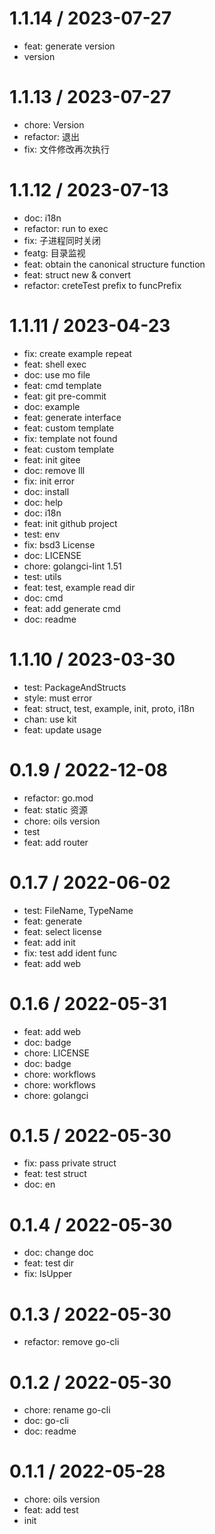 
1.1.14 / 2023-07-27
==================

* feat: generate version
* version

1.1.13 / 2023-07-27
==================

* chore: Version
* refactor: 退出
* fix: 文件修改再次执行

1.1.12 / 2023-07-13
==================

* doc: i18n
* refactor: run to exec
* fix: 子进程同时关闭
* featg: 目录监视
* feat: obtain the canonical structure function
* feat: struct new & convert
* refactor: creteTest prefix to funcPrefix

1.1.11 / 2023-04-23
==================

* fix: create example repeat
* feat: shell exec
* doc: use mo file
* feat: cmd template
* feat: git pre-commit
* doc: example
* feat: generate interface
* feat: custom template
* fix: template not found
* feat: custom template
* feat: init gitee
* doc: remove lll
* fix: init error
* doc: install
* doc: help
* doc: i18n
* feat: init github project
* test: env
* fix: bsd3 License
* doc: LICENSE
* chore: golangci-lint 1.51
* test: utils
* feat: test, example read dir
* doc: cmd
* feat: add generate cmd
* doc: readme

1.1.10 / 2023-03-30
==================

* test: PackageAndStructs
* style: must error
* feat: struct, test, example, init, proto, i18n
* chan: use kit
* feat: update usage

0.1.9 / 2022-12-08
==================

* refactor: go.mod
* feat: static 资源
* chore: oils version
* test
* feat: add router

0.1.7 / 2022-06-02
==================

* test: FileName, TypeName
* feat: generate
* feat: select license
* feat: add init
* fix: test add ident func
* feat: add web

0.1.6 / 2022-05-31
==================

* feat: add web
* doc: badge
* chore: LICENSE
* doc: badge
* chore: workflows
* chore: workflows
* chore: golangci

0.1.5 / 2022-05-30
==================

* fix: pass private struct
* feat: test struct
* doc: en

0.1.4 / 2022-05-30
==================

* doc: change doc
* feat: test dir
* fix: IsUpper

0.1.3 / 2022-05-30
==================

* refactor: remove go-cli

0.1.2 / 2022-05-30
==================

* chore: rename go-cli
* doc: go-cli
* doc: readme

0.1.1 / 2022-05-28
==================

* chore: oils version
* feat: add test
* init
